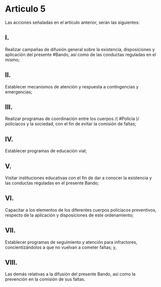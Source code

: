 # Articulo 5

Las acciones señaladas en el artículo anterior, serán las siguientes: 

## I.
Realizar campañas de difusión general sobre la existencia, disposiciones y aplicación del presente #Bando, así como de las conductas reguladas en el mismo; 

## II.
Establecer mecanismos de atención y respuesta a contingencias y emergencias; 

## III. 
Realizar programas de coordinación entre los cuerpos /( #Policía )/ policíacos y la sociedad, con el fin de evitar la comisión de faltas; 

## IV.
Establecer programas de educación vial; 

## V.
Visitar instituciones educativas con el fin de dar a conocer la existencia y las conductas reguladas en el presente Bando; 

## VI.
Capacitar a los elementos de los diferentes cuerpos policíacos preventivos, respecto de la aplicación y disposiciones de este ordenamiento; 

## VII.
Establecer programas de seguimiento y atención para infractores, concientizándolos a que no vuelvan a cometer faltas; y, 

## VIII.
Las demás relativas a la difusión del presente Bando, así como la prevención en la comisión de sus faltas.